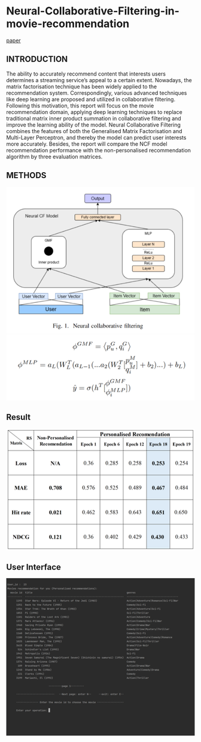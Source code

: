 # Neural-Collaborative-Filtering-in-movie-recommendation
[paper](report.pdf)

## INTRODUCTION
The ability to accurately recommend content that interests
users determines a streaming service’s appeal to a certain
extent. Nowadays, the matrix factorisation technique
has been widely applied to the recommendation system.
Correspondingly, various advanced techniques like deep
learning are proposed and utilized in collaborative filtering.
Following this motivation, this report will focus on the movie
recommendation domain, applying deep learning techniques
to replace traditional matrix inner product summation in
collaborative filtering and improve the learning ability of
the model. Neural Collaborative Filtering combines the
features of both the Generalised Matrix Factorisation and
Multi-Layer Perceptron, and thereby the model can predict
user interests more accurately. Besides, the report will
compare the NCF model recommendation performance with
the non-personalised recommendation algorithm by three
evaluation matrices.

  
## METHODS
![alt text](NCF.png)
![alt text](formula.png)

  
## Result
![alt text](comparison.png)

  
## User Interface
![alt text](ui.png)
